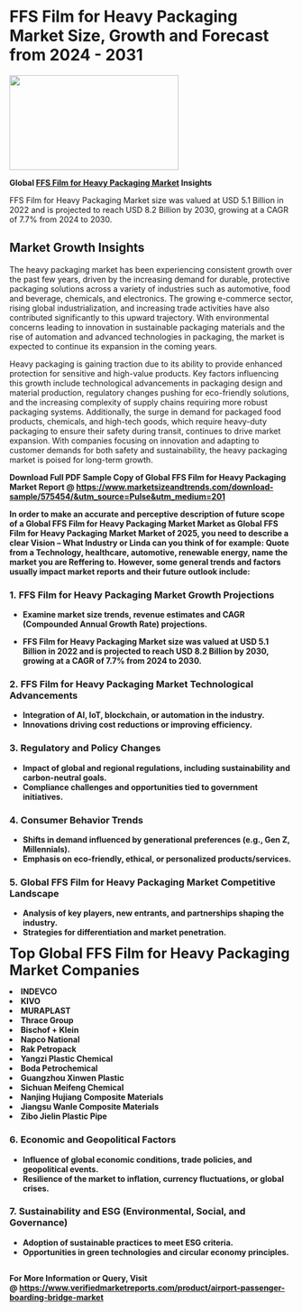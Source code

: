 <H1>FFS Film for Heavy Packaging Market Size, Growth and Forecast from 2024 - 2031</H1><img class="aligncenter size-medium wp-image-584254" src="https://thirdeyenews.in/wp-content/uploads/2024/09/Global-Market-Research-300x168.jpeg" alt="" width="300" height="168" /><p><strong>Global&nbsp;<a href="https://www.marketsizeandtrends.com/download-sample/575454/&amp;utm_source=Pulse&amp;utm_medium=201">FFS Film for Heavy Packaging Market</a> Insights</strong></p><p>FFS Film for Heavy Packaging Market size was valued at USD 5.1 Billion in 2022 and is projected to reach USD 8.2 Billion by 2030, growing at a CAGR of 7.7% from 2024 to 2030.</p><p><h2>Market Growth Insights</h2> <p>The heavy packaging market has been experiencing consistent growth over the past few years, driven by the increasing demand for durable, protective packaging solutions across a variety of industries such as automotive, food and beverage, chemicals, and electronics. The growing e-commerce sector, rising global industrialization, and increasing trade activities have also contributed significantly to this upward trajectory. With environmental concerns leading to innovation in sustainable packaging materials and the rise of automation and advanced technologies in packaging, the market is expected to continue its expansion in the coming years.</p> <p><strong></strong></p> <p>Heavy packaging is gaining traction due to its ability to provide enhanced protection for sensitive and high-value products. Key factors influencing this growth include technological advancements in packaging design and material production, regulatory changes pushing for eco-friendly solutions, and the increasing complexity of supply chains requiring more robust packaging systems. Additionally, the surge in demand for packaged food products, chemicals, and high-tech goods, which require heavy-duty packaging to ensure their safety during transit, continues to drive market expansion. With companies focusing on innovation and adapting to customer demands for both safety and sustainability, the heavy packaging market is poised for long-term growth.</p> <p><strong></p><p><span class=""><strong>Download Full PDF Sample Copy of Global FFS Film for Heavy Packaging Market Report</strong> @ <a href="https://www.marketsizeandtrends.com/download-sample/575454/&amp;utm_source=Pulse&amp;utm_medium=201" target="_blank">https://www.marketsizeandtrends.com/download-sample/575454/&amp;utm_source=Pulse&amp;utm_medium=201</a></span></p><p>In order to make an accurate and perceptive description of future scope of a Global&nbsp;FFS Film for Heavy Packaging Market Market as Global&nbsp;FFS Film for Heavy Packaging Market Market of 2025, you need to describe a clear Vision &ndash; What Industry or Linda can you think of for example: Quote from a Technology, healthcare, automotive, renewable energy, name the market you are Reffering to. However, some general trends and factors usually impact market reports and their future outlook include:</p><h3>1.&nbsp;<strong>FFS Film for Heavy Packaging Market Growth Projections</strong></h3><ul><li>Examine market size trends, revenue estimates and CAGR (Compounded Annual Growth Rate) projections.</li><li><p>FFS Film for Heavy Packaging Market size was valued at USD 5.1 Billion in 2022 and is projected to reach USD 8.2 Billion by 2030, growing at a CAGR of 7.7% from 2024 to 2030.</p></li></ul><h3>2.&nbsp;<strong>FFS Film for Heavy Packaging Market Technological Advancements</strong></h3><ul><li>Integration of AI, IoT, blockchain, or automation in the industry.</li><li>Innovations driving cost reductions or improving efficiency.</li></ul><h3>3.&nbsp;<strong>Regulatory and Policy Changes</strong></h3><ul><li>Impact of global and regional regulations, including sustainability and carbon-neutral goals.</li><li>Compliance challenges and opportunities tied to government initiatives.</li></ul><h3>4.&nbsp;<strong>Consumer Behavior Trends</strong></h3><ul><li>Shifts in demand influenced by generational preferences (e.g., Gen Z, Millennials).</li><li>Emphasis on eco-friendly, ethical, or personalized products/services.</li></ul><h3>5.&nbsp;<strong>Global FFS Film for Heavy Packaging Market Competitive Landscape</strong></h3><ul><li>Analysis of key players, new entrants, and partnerships shaping the industry.</li><li>Strategies for differentiation and market penetration.</li></ul><p data-pm-slice="1 1 []"><span style="color: inherit; font-family: inherit; font-size: 25px;">Top Global FFS Film for Heavy Packaging Market Companies</span></p><div class="" data-test-id=""><p><li>INDEVCO</li><li> KIVO</li><li> MURAPLAST</li><li> Thrace Group</li><li> Bischof + Klein</li><li> Napco National</li><li> Rak Petropack</li><li> Yangzi Plastic Chemical</li><li> Boda Petrochemical</li><li> Guangzhou Xinwen Plastic</li><li> Sichuan Meifeng Chemical</li><li> Nanjing Hujiang Composite Materials</li><li> Jiangsu Wanle Composite Materials</li><li> Zibo Jielin Plastic Pipe</li></p></div><h3>6.&nbsp;<strong>Economic and Geopolitical Factors</strong></h3><ul><li>Influence of global economic conditions, trade policies, and geopolitical events.</li><li>Resilience of the market to inflation, currency fluctuations, or global crises.</li></ul><h3>7.&nbsp;<strong>Sustainability and ESG (Environmental, Social, and Governance)</strong></h3><ul><li>Adoption of sustainable practices to meet ESG criteria.</li><li>Opportunities in green technologies and circular economy principles.</li></ul><h2><strong style="font-size: 14px;">For More Information or Query, Visit @&nbsp;</strong><a style="background-color: #ffffff; font-size: 14px;" href="https://www.marketsizeandtrends.com/report/ffs-film-for-heavy-packaging-market/" target="_blank">https://www.verifiedmarketreports.com/product/airport-passenger-boarding-bridge-market</a></h2>
